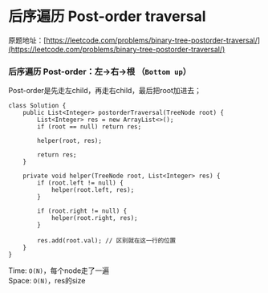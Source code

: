 # 后序遍历 Post-order traversal

原题地址：[https://leetcode.com/problems/binary-tree-postorder-traversal/](https://leetcode.com/problems/binary-tree-postorder-traversal/)

### 后序遍历 Post-order：左→右→根 （`Bottom up`）



Post-order是先走左child，再走右child，最后把root加进去；

```text
class Solution {
    public List<Integer> postorderTraversal(TreeNode root) {
        List<Integer> res = new ArrayList<>();
        if (root == null) return res;
        
        helper(root, res);
        
        return res;
    }
    
    private void helper(TreeNode root, List<Integer> res) {      
        if (root.left != null) {
            helper(root.left, res);
        }
        
        if (root.right != null) {
            helper(root.right, res);
        }
                
        res.add(root.val); // 区别就在这一行的位置
    }
}
```

Time: `O(N)`，每个node走了一遍  
Space: `O(N)`，res的size 


